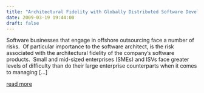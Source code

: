 ```yaml
---
title: "Architectural Fidelity with Globally Distributed Software Development Teams"
date: 2009-03-19 19:44:00
draft: false
---
```


Software businesses that engage in offshore outsourcing face a number of risks.&#160; Of particular importance to the software architect, is the risk associated with the architectural fidelity of the company’s software products.&#160; Small and mid-sized enterprises (SMEs) and ISVs face greater levels of difficulty than do their large enterprise counterparts when it comes to managing [...]

[read more](http://walterpinson.sys-con.com/node/885658)